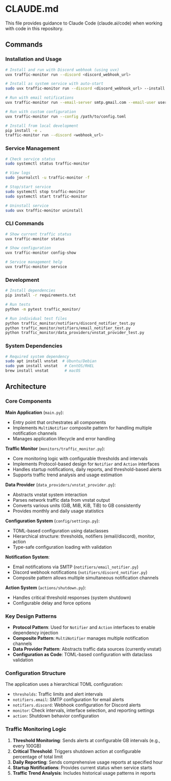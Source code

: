 # CLAUDE.md

This file provides guidance to Claude Code (claude.ai/code) when working with code in this repository.

## Commands

### Installation and Usage
```bash
# Install and run with Discord webhook (using uvx)
uvx traffic-monitor run --discord <discord_webhook_url>

# Install as system service with auto-start
sudo uvx traffic-monitor run --discord <discord_webhook_url> --install

# Run with email notifications
uvx traffic-monitor run --email-server smtp.gmail.com --email-user user@gmail.com --email-pass password

# Run with custom configuration
uvx traffic-monitor run --config /path/to/config.toml

# Install from local development
pip install -e .
traffic-monitor run --discord <webhook_url>
```

### Service Management
```bash
# Check service status
sudo systemctl status traffic-monitor

# View logs
sudo journalctl -u traffic-monitor -f

# Stop/start service
sudo systemctl stop traffic-monitor
sudo systemctl start traffic-monitor

# Uninstall service
sudo uvx traffic-monitor uninstall
```

### CLI Commands
```bash
# Show current traffic status
uvx traffic-monitor status

# Show configuration
uvx traffic-monitor config-show

# Service management help
uvx traffic-monitor service
```

### Development
```bash
# Install dependencies
pip install -r requirements.txt

# Run tests
python -m pytest traffic_monitor/

# Run individual test files
python traffic_monitor/notifiers/discord_notifier_test.py
python traffic_monitor/notifiers/email_notifier_test.py
python traffic_monitor/data_providers/vnstat_provider_test.py
```

### System Dependencies
```bash
# Required system dependency
sudo apt install vnstat  # Ubuntu/Debian
sudo yum install vnstat   # CentOS/RHEL
brew install vnstat       # macOS
```

## Architecture

### Core Components

**Main Application** (`main.py`):
- Entry point that orchestrates all components
- Implements `MultiNotifier` composite pattern for handling multiple notification channels
- Manages application lifecycle and error handling

**Traffic Monitor** (`monitors/traffic_monitor.py`):
- Core monitoring logic with configurable thresholds and intervals
- Implements Protocol-based design for `Notifier` and `Action` interfaces
- Handles startup notifications, daily reports, and threshold-based alerts
- Supports traffic trend analysis and usage estimation

**Data Provider** (`data_providers/vnstat_provider.py`):
- Abstracts vnstat system interaction
- Parses network traffic data from vnstat output
- Converts various units (GiB, MiB, KiB, TiB) to GB consistently
- Provides monthly and daily usage statistics

**Configuration System** (`config/settings.py`):
- TOML-based configuration using dataclasses
- Hierarchical structure: thresholds, notifiers (email/discord), monitor, action
- Type-safe configuration loading with validation

**Notification System**:
- Email notifications via SMTP (`notifiers/email_notifier.py`)
- Discord webhook notifications (`notifiers/discord_notifier.py`)
- Composite pattern allows multiple simultaneous notification channels

**Action System** (`actions/shutdown.py`):
- Handles critical threshold responses (system shutdown)
- Configurable delay and force options

### Key Design Patterns

- **Protocol Pattern**: Used for `Notifier` and `Action` interfaces to enable dependency injection
- **Composite Pattern**: `MultiNotifier` manages multiple notification channels
- **Data Provider Pattern**: Abstracts traffic data sources (currently vnstat)
- **Configuration as Code**: TOML-based configuration with dataclass validation

### Configuration Structure

The application uses a hierarchical TOML configuration:
- `thresholds`: Traffic limits and alert intervals
- `notifiers.email`: SMTP configuration for email alerts
- `notifiers.discord`: Webhook configuration for Discord alerts  
- `monitor`: Check intervals, interface selection, and reporting settings
- `action`: Shutdown behavior configuration

### Traffic Monitoring Logic

1. **Threshold Monitoring**: Sends alerts at configurable GB intervals (e.g., every 100GB)
2. **Critical Threshold**: Triggers shutdown action at configurable percentage of total limit
3. **Daily Reporting**: Sends comprehensive usage reports at specified hour
4. **Startup Notifications**: Provides current status when service starts
5. **Traffic Trend Analysis**: Includes historical usage patterns in reports